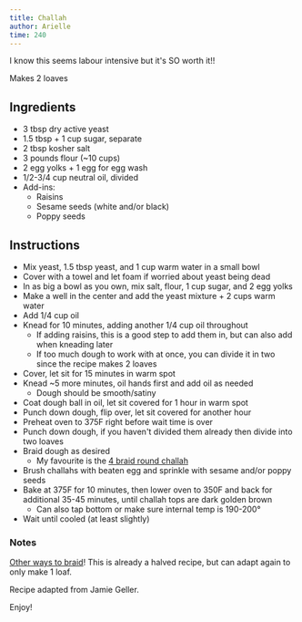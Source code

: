 ```yaml
---
title: Challah
author: Arielle
time: 240
---
```

<!-- description -->

I know this seems labour intensive but it's SO worth it!!

Makes 2 loaves

<section markdown="1">

## Ingredients

<!-- list the ingredients below -->

- 3 tbsp dry active yeast
- 1.5 tbsp + 1 cup sugar, separate
- 2 tbsp kosher salt
- 3 pounds flour (~10 cups) 
- 2 egg yolks + 1 egg for egg wash
- 1/2-3/4 cup neutral oil, divided
- Add-ins:
  - Raisins
  - Sesame seeds (white and/or black)
  - Poppy seeds

</section>

## Instructions

<!-- list the steps below -->

- Mix yeast, 1.5 tbsp yeast, and 1 cup warm water in a small bowl
- Cover with a towel and let foam if worried about yeast being dead
- In as big a bowl as you own, mix salt, flour, 1 cup sugar, and 2 egg yolks 
- Make a well in the center and add the yeast mixture + 2 cups warm water
- Add 1/4 cup oil
- Knead for 10 minutes, adding another 1/4 cup oil throughout 
  - If adding raisins, this is a good step to add them in, but can also add when kneading later
  - If too much dough to work with at once, you can divide it in two since the recipe makes 2 loaves
- Cover, let sit for 15 minutes in warm spot
- Knead ~5 more minutes, oil hands first and add oil as needed
  - Dough should be smooth/satiny
- Coat dough ball in oil, let sit covered for 1 hour in warm spot
- Punch down dough, flip over, let sit covered for another hour
- Preheat oven to 375F right before wait time is over
- Punch down dough, if you haven't divided them already then divide into two loaves
- Braid dough as desired
  - My favourite is the [4 braid round challah](https://www.youtube.com/watch?v=dj8tuQ1RojM)
- Brush challahs with beaten egg and sprinkle with sesame and/or poppy seeds
- Bake at 375F for 10 minutes, then lower oven to 350F and back for additional 35-45 minutes, until challah tops are dark golden brown
  - Can also tap bottom or make sure internal temp is 190-200°
- Wait until cooled (at least slightly)

### Notes

<!-- write any loose notes below -->

[Other ways to braid](https://www.youtube.com/watch?v=d93_c8meeB0&list=PLdK7qujn3l-e0cAHagxzAqw7Ie1k0V95a)! This is already a halved recipe, but can adapt again to only make 1 loaf.

Recipe adapted from Jamie Geller.

Enjoy!